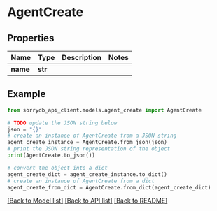 # AgentCreate


## Properties

Name | Type | Description | Notes
------------ | ------------- | ------------- | -------------
**name** | **str** |  | 

## Example

```python
from sorrydb_api_client.models.agent_create import AgentCreate

# TODO update the JSON string below
json = "{}"
# create an instance of AgentCreate from a JSON string
agent_create_instance = AgentCreate.from_json(json)
# print the JSON string representation of the object
print(AgentCreate.to_json())

# convert the object into a dict
agent_create_dict = agent_create_instance.to_dict()
# create an instance of AgentCreate from a dict
agent_create_from_dict = AgentCreate.from_dict(agent_create_dict)
```
[[Back to Model list]](../README.md#documentation-for-models) [[Back to API list]](../README.md#documentation-for-api-endpoints) [[Back to README]](../README.md)


